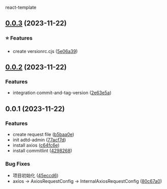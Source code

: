 react-template
## [0.0.3](https://github.com/Cantabile-Lu/react-template/compare/v0.0.2...v0.0.3) (2023-11-22)


### ⭐ Features

* create versionrc.cjs ([5e06a39](https://github.com/Cantabile-Lu/react-template/commit/5e06a39d1adee439d57a8262d67fdc4ddcf53373))

## [0.0.2](https://github.com/Cantabile-Lu/react-template/compare/v0.0.1...v0.0.2) (2023-11-22)


### Features

* integration commit-and-tag-version ([2e63e5a](https://github.com/Cantabile-Lu/react-template/commit/2e63e5a581dff8ededd538229ea396cf9f1f011b))

## 0.0.1 (2023-11-22)


### Features

* create request file ([b5baa0e](https://github.com/Cantabile-Lu/react-template/commit/b5baa0e1682b09743077836ad971d1b841b336b9))
* init adtd-admin ([77acf7d](https://github.com/Cantabile-Lu/react-template/commit/77acf7dfa2cc2c7c4470668f832605ec241ad69a))
* install axios ([c64fc6e](https://github.com/Cantabile-Lu/react-template/commit/c64fc6e9f3791df9f29fdc1f042a9170d6f25e7e))
* install commitlint ([4298268](https://github.com/Cantabile-Lu/react-template/commit/429826878b552dee7a908020ab4302375f669961))


### Bug Fixes

* 项目初始化 ([45eccd6](https://github.com/Cantabile-Lu/react-template/commit/45eccd6accb7e77eeb133310f24110f9a8661117))
* axios -> AxiosRequestConfig -> InternalAxiosRequestConfig ([80c67a0](https://github.com/Cantabile-Lu/react-template/commit/80c67a0ea1781c0b2dd00e58d92b8d070ee03286))
